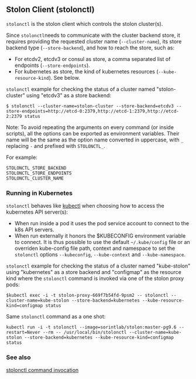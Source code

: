 ## Stolon Client (stolonctl)

`stolonctl` is the stolon client which controls the stolon cluster(s). 

Since `stolonctl`needs to communicate with the cluster backend store, it requires providing the requested cluster name (`--cluster-name`), its store backend type (`--store-backend`), and how to reach the store, such as:
* For etcdv2, etcdv3 or consul as store, a comma separated list of endpoints (`--store-endpoints`).
* For kubernetes as store, the kind of kubernetes resources (`--kube-resource-kind`). See below.

`stolonctl` example for checking the status of a cluster named "stolon-cluster" using "etcdv3" as a store backend:
```
$ stolonctl --cluster-name=stolon-cluster --store-backend=etcdv3 --store-endpoints=http://etcd-0:2379,http://etcd-1:2379,http://etcd-2:2379 status
```

Note: To avoid repeating the arguments on every command (or inside scripts), all the options can be exported as environment variables. Their name will be the same as the option name converted in uppercase, with `_` replacing `-` and prefixed with `STOLONCTL_`.

For example:
```
STOLONCTL_STORE_BACKEND
STOLONCTL_STORE_ENDPOINTS
STOLONCTL_CLUSTER_NAME
```

### Running in Kubernetes

`stolonctl` behaves like [kubectl](https://kubernetes.io/docs/tasks/tools/install-kubectl/) when choosing how to access the kubernetes API server(s): 
* When run inside a pod it uses the pod service account to connect to the k8s API servers.
* When run externally it honors the $KUBECONFIG environment variable to connect. It is thus possible to use the default `~/.kube/config` file or an overriden kube-config file path, context and namespace to set the `stolonctl` options `--kubeconfig`, `--kube-context` and `--kube-namespace`.

`stolonctl` example for checking the status of a cluster named "kube-stolon" using "kubernetes" as a store backend and "configmap" as the resource kind where the `stolonctl` command is invoked via one of the stolon proxy pods: 
```
$kubectl exec -i -t stolon-proxy-669f7b54fd-9psm2 -- stolonctl --cluster-name=kube-stolon --store-backend=kubernetes --kube-resource-kind=configmap status
```

Same `stolonctl` command as a one shot:
```
kubectl run -i -t stolonctl --image=sorintlab/stolon:master-pg9.6 --restart=Never --rm -- /usr/local/bin/stolonctl --cluster-name=kube-stolon --store-backend=kubernetes --kube-resource-kind=configmap status
```

### See also

[stolonctl command invocation](commands/stolonctl.md)
